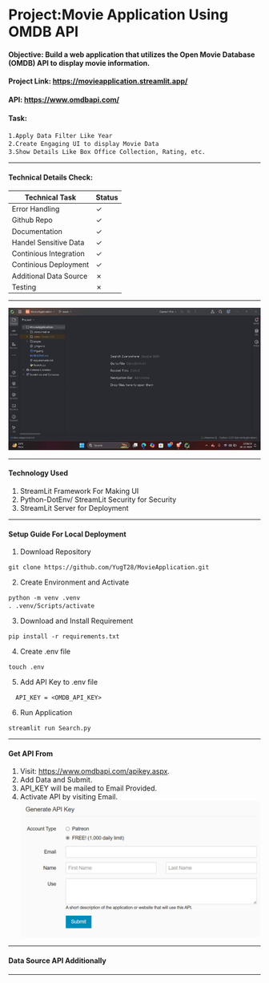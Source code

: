 # Project:Movie Application Using OMDB API
#### Objective: Build a web application that utilizes the Open Movie Database (OMDB) API to display movie information.

#### Project Link: https://movieapplication.streamlit.app/
#### API: https://www.omdbapi.com/

#### Task:
    1.Apply Data Filter Like Year
    2.Create Engaging UI to display Movie Data
    3.Show Details Like Box Office Collection, Rating, etc.
____
#### Technical Details Check:

| Technical Task         | Status  |
|------------------------|---------|
| Error Handling         | &check; |
| Github Repo            | &check; |
| Documentation          | &check; |
| Handel Sensitive Data  | &check; |
| Continious Integration | &check; |
| Continious Deployment  | &check; |
| Additional Data Source | &cross; |
| Testing                | &cross; |

____
![Try.gif](Try.gif)
____
#### Technology Used
1. StreamLit Framework For Making UI
2. Python-DotEnv/ StreamLit Security for Security
3. StreamLit Server for Deployment
____



#### Setup Guide For Local Deployment
1. Download Repository
```shell 
git clone https://github.com/YugT28/MovieApplication.git
```
2. Create Environment and Activate
```shell 
python -m venv .venv
. .venv/Scripts/activate
```
3. Download and Install Requirement
```shell 
pip install -r requirements.txt
```
4. Create .env file
```shell 
touch .env
```

5. Add API Key to .env file 
```text
  API_KEY = <OMDB_API_KEY>
```
6. Run Application 
```shell 
streamlit run Search.py
```
____

#### Get API From 
1. Visit: https://www.omdbapi.com/apikey.aspx.
2. Add Data and Submit.
3. API_KEY will be mailed to Email Provided.
4. Activate API by visiting Email.
![img.png](img.png)
____

#### Data Source API Additionally

____



